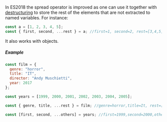 In ES2018 the spread operator is improved as one can use it together with [destructuring](#destructuring) to store the rest of the elements that are not extracted to named variables. For instance:

```javascript
const a = [1, 2, 3, 4, 5];
const { first, second, ...rest } = a; //first=1, second=2, rest=[3,4,5]
```

It also works with objects.

##### Example

```javascript
const film = {
  genre: "horror",
  title: "IT",
  director: "Andy Muschietti",
  year: 2017
};

const years = [1999, 2000, 2001, 2002, 2003, 2004, 2005];

const { genre, title, ...rest } = film; //genre=horror,title=It, rest=[director=Andy Muschietti, year=2017]

const [first, second, ...others] = years; //first=1999,second=2000,others=[2001,2002,2003,2004,2005]
```
